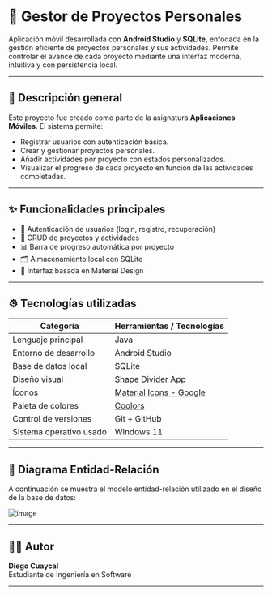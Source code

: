 # 📱 Gestor de Proyectos Personales

Aplicación móvil desarrollada con **Android Studio** y **SQLite**, enfocada en la gestión eficiente de proyectos personales y sus actividades. Permite controlar el avance de cada proyecto mediante una interfaz moderna, intuitiva y con persistencia local.

---

## 🧾 Descripción general

Este proyecto fue creado como parte de la asignatura **Aplicaciones Móviles**. El sistema permite:

- Registrar usuarios con autenticación básica.
- Crear y gestionar proyectos personales.
- Añadir actividades por proyecto con estados personalizados.
- Visualizar el progreso de cada proyecto en función de las actividades completadas.

---

## ✨ Funcionalidades principales

- 🔐 Autenticación de usuarios (login, registro, recuperación)
- 📁 CRUD de proyectos y actividades
- 📊 Barra de progreso automática por proyecto
- 🗂️ Almacenamiento local con SQLite
- 🎨 Interfaz basada en Material Design

---

## ⚙️ Tecnologías utilizadas

| Categoría               | Herramientas / Tecnologías                              |
|-------------------------|----------------------------------------------------------|
| Lenguaje principal      | Java                                                    |
| Entorno de desarrollo   | Android Studio                                          |
| Base de datos local     | SQLite                                                  |
| Diseño visual           | [Shape Divider App](https://www.shapedivider.app/)     |
| Íconos                  | [Material Icons - Google](https://fonts.google.com/icons) |
| Paleta de colores       | [Coolors](https://coolors.co/)                          |
| Control de versiones    | Git + GitHub                                            |
| Sistema operativo usado | Windows 11                                              |


---

## 🧩 Diagrama Entidad-Relación

A continuación se muestra el modelo entidad-relación utilizado en el diseño de la base de datos:

![image](https://github.com/user-attachments/assets/4625de51-85e3-4635-b692-f39f0aa2bb0a)


---

## 👨‍💻 Autor

**Diego Cuaycal**  
Estudiante de Ingeniería en Software 

---
